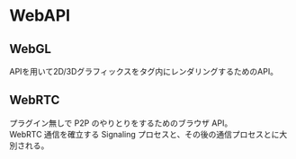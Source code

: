 # WebAPI

## WebGL
APIを用いて2D/3Dグラフィックスを<canvas>タグ内にレンダリングするためのAPI。  

## WebRTC

プラグイン無しで P2P のやりとりをするためのブラウザ API。  
WebRTC 通信を確立する Signaling プロセスと、その後の通信プロセスとに大別される。
